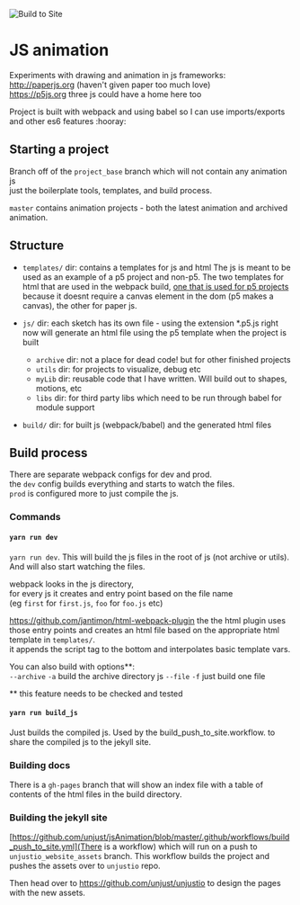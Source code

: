 ![Build to Site](https://github.com/unjust/jsAnimation/workflows/Build%20to%20Site/badge.svg)
  
# JS animation

Experiments with drawing and animation in js frameworks:  
http://paperjs.org (haven't given paper too much love)  
https://p5js.org
three js could have a home here too

Project is built with webpack and using babel so I can use imports/exports and other es6 features :hooray:

## Starting a project

Branch off of the `project_base` branch which will not contain any animation js  
just the boilerplate tools, templates, and build process.

`master` contains animation projects - both the latest animation and archived animation.

## Structure

- `templates/` dir: 
contains a templates for js and html
The js is meant to be used as an example of a p5 project and non-p5. 
The two templates for html that are used in the webpack build, [one that is used for p5 projects](https://github.com/unjust/jsAnimation/blob/master/templates/template_p5.html) because it doesnt require a canvas element in the dom (p5 makes a canvas), the other for paper js.

- `js/` dir: each sketch has its own file - using the extension \*.p5.js right now will generate an html file using the p5 template when the project is built
  - `archive` dir: not a place for dead code! but for other finished projects
  - `utils` dir: for projects to visualize, debug etc
  - `myLib` dir: reusable code that I have written. Will build out to shapes, motions, etc
  - `libs` dir: for third party libs which need to be run through babel for module support
- `build/` dir: for built js (webpack/babel) and the generated html files

## Build process

There are separate webpack configs for dev and prod.  
the `dev` config builds everything and starts to watch the files.  
`prod` is configured more to just compile the js.  

### Commands

#### `yarn run dev`

`yarn run dev`. 
This will build the js files in the root of js (not archive or utils).
And will also start watching the files.

webpack looks in the js directory,  
for every js it creates and entry point based on the file name  
(eg `first` for `first.js`, `foo` for `foo.js` etc) 

https://github.com/jantimon/html-webpack-plugin 
the the html plugin uses those entry points and creates an html file based on the appropriate html template in `templates/`.     
it appends the script tag to the bottom and interpolates basic template vars.

You can also build with options**:  
  `--archive` `-a` build the archive directory js 
  `--file` `-f` just build one file 

** this feature needs to be checked and tested

#### `yarn run build_js`

Just builds the compiled js. 
Used by the build_push_to_site.workflow. 
to share the compiled js to the jekyll site.  

### Building docs 

There is a `gh-pages` branch that will show an index file with a table of contents of the html files in the build directory.

### Building the jekyll site

[https://github.com/unjust/jsAnimation/blob/master/.github/workflows/build_push_to_site.yml](There is a workflow) which will run on a push to  `unjustio_website_assets` branch. This workflow builds the project and pushes the assets over to `unjustio` repo.

Then head over to https://github.com/unjust/unjustio to design the pages with the new assets.





